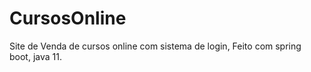 # CursosOnline
Site de Venda de cursos online com sistema de login, Feito com spring boot, java 11.


